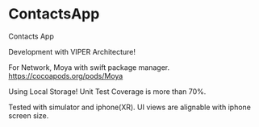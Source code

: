 # ContactsApp
Contacts App


Development with VIPER Architecture!

For Network, Moya with swift package manager.
https://cocoapods.org/pods/Moya

Using Local Storage! 
Unit Test Coverage is more than 70%.

Tested with simulator and iphone(XR). UI views are alignable with iphone screen size.
